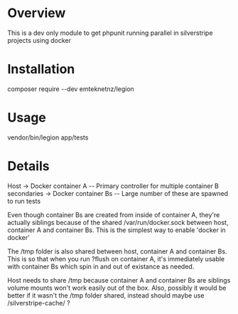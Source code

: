 # Overview

This is a dev only module to get phpunit running parallel in silverstripe projects using docker

# Installation

composer require --dev emteknetnz/legion

# Usage

vendor/bin/legion app/tests

# Details

Host
-> Docker container A  -- Primary controller for multiple container B secondaries
-> Docker container Bs -- Large number of these are spawned to run tests

Even though container Bs are created from inside of container A, they're actually siblings because of the shared /var/run/docker.sock between host, container A and container Bs.  This is the simplest way to enable 'docker in docker'

The /tmp folder is also shared between host, container A and container Bs.  This is so that when you run ?flush on container A, it's immediately usable with container Bs which spin in and out of existance as needed.

Host needs to share /tmp because container A and container Bs are siblings volume mounts won't work easily out of the box.  Also, possibly it would be better if it wasn't the /tmp folder shared, instead should maybe use /silverstripe-cache/ ?
